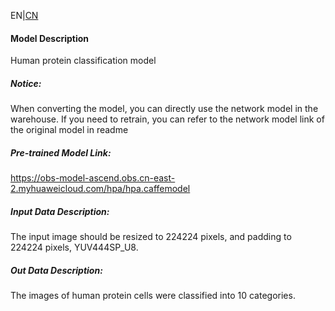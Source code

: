 EN|[CN](README.osc.md)
#### Model Description

Human protein classification model

##### Notice:
When converting the model, you can directly use the network model in the warehouse. If you need to retrain, you can refer to the network model link of the original model in readme

##### Pre-trained Model Link:
https://obs-model-ascend.obs.cn-east-2.myhuaweicloud.com/hpa/hpa.caffemodel

##### Input Data Description:

The input image should be resized to 224224 pixels, and padding to 224224 pixels, YUV444SP_U8.

##### Out Data Description:

The images of human protein cells were classified into 10 categories.

